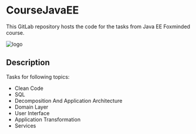 # CourseJavaEE

This GitLab repository hosts the code for the tasks from Java EE Foxminded course.

![logo](https://foxminded.com.ua/wp-content/uploads/2018/02/logo_2f.png?1 "Foxminded")

Description
-----------

Tasks for following topics:
* Clean Code
* SQL
* Decomposition And Application Architecture
* Domain Layer
* User Interface
* Application Transformation
* Services